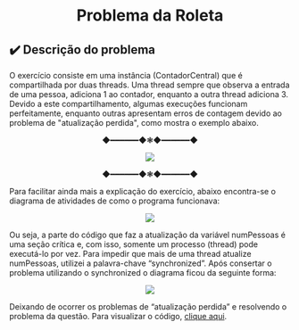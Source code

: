 <h1 align="center"> Problema da Roleta </h1>

## ✔️ Descrição do problema
O exercício consiste em uma instância (ContadorCentral) que é compartilhada por duas threads. Uma thread sempre que observa a entrada de uma pessoa, adiciona 1 ao contador, enquanto a outra thread adiciona 3. Devido a este compartilhamento, algumas execuções funcionam perfeitamente, enquanto outras apresentam erros de contagem devido ao problema de "atualização perdida", como mostra o exemplo abaixo.

<p align="center">
◆━━━━━━◆❃◆━━━━━━◆
</p>

<p align="center">
<img src="https://user-images.githubusercontent.com/75649546/200617302-cf6effcd-36c1-4a04-8a77-bb5a11a73205.png"/>
</p>

<p align="center">
◆━━━━━━◆❃◆━━━━━━◆
</p>

Para facilitar ainda mais a explicação do exercício, abaixo encontra-se o diagrama de atividades de como o programa funcionava:

<p align="center">
<img src="https://user-images.githubusercontent.com/75649546/200619802-2779e543-cd48-4cc7-9ff5-a5dd783f5c76.png"/>
</p>

Ou seja, a parte do código que faz a atualização da variável numPessoas é uma seção crítica e, com isso, somente um processo (thread) pode executá-lo por vez. Para impedir que mais de uma thread atualize numPessoas, utilizei a palavra-chave “synchronized”. Após consertar o problema utilizando o synchronized o diagrama ficou da seguinte forma:

<p align="center">
<img src="https://user-images.githubusercontent.com/75649546/200620046-e0cd21c0-07e2-48a5-9613-e666c9d40748.png"/>
</p>

Deixando de ocorrer os problemas de “atualização perdida” e resolvendo o problema da questão. Para visualizar o código, [clique aqui](https://github.com/ANACAPELETTI/Sistemas_Distribuidos/blob/main/Main.java).
